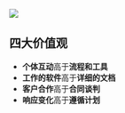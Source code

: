 
![](https://raw.githubusercontent.com/a812305914/PMP/main/img/202210172019175.png)

## 四大价值观
+ **个体互动**高于**流程和工具**
+ **工作的软件**高于**详细的文档**
+ **客户合作**高于**合同谈判**
+ **响应变化**高于**遵循计划**